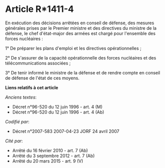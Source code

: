 # Article R*1411-4

En exécution des décisions arrêtées en conseil de défense, des mesures générales prises par le Premier ministre et des
directives du ministre de la défense, le chef d'état-major des armées est chargé pour l'ensemble des forces nucléaires :

1° De préparer les plans d'emploi et les directives opérationnelles ;

2° De s'assurer de la capacité opérationnelle des forces nucléaires et des télécommunications associées ;

3° De tenir informé le ministre de la défense et de rendre compte en conseil de défense de l'état de ces moyens.

**Liens relatifs à cet article**

_Anciens textes_:

  - Décret n°96-520 du 12 juin 1996 - art. 4 (M)
  - Décret n°96-520 du 12 juin 1996 - art. 4 (Ab)

_Codifié par_:

  - Décret n°2007-583 2007-04-23 JORF 24 avril 2007

_Cité par_:

  - Arrêté du 16 février 2010 - art. 7 (Ab)
  - Arrêté du 3 septembre 2012 - art. 7 (Ab)
  - Arrêté du 20 mars 2015 - art. 9 (V)
